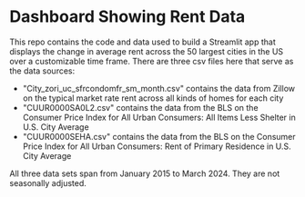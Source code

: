 # Dashboard Showing Rent Data
This repo contains the code and data used to build a Streamlit app that displays the change in average rent across the 50 largest cities in the US over a customizable time frame. There are three csv files here that serve as the data sources:
* "City_zori_uc_sfrcondomfr_sm_month.csv" contains the data from Zillow on the typical market rate rent across all kinds of homes for each city
* "CUUR0000SA0L2.csv" contains the data from the BLS on the Consumer Price Index for All Urban Consumers: All Items Less Shelter in U.S. City Average
* "CUUR0000SEHA.csv" contains the data from the BLS on the Consumer Price Index for All Urban Consumers: Rent of Primary Residence in U.S. City Average

All three data sets span from January 2015 to March 2024. They are not seasonally adjusted.
